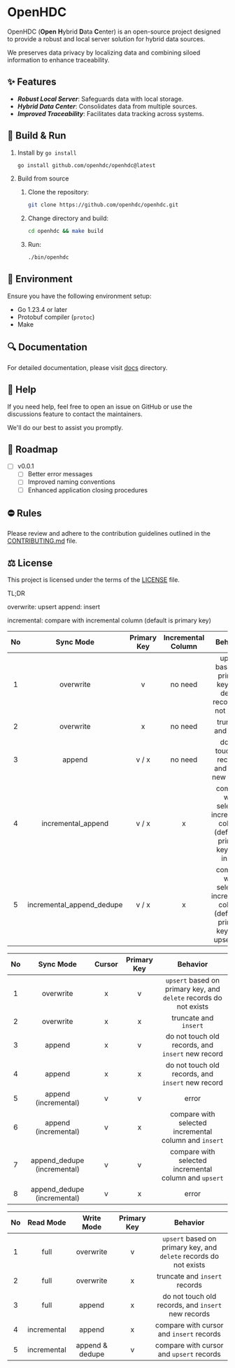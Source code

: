 # OpenHDC

OpenHDC (**Open** **H**ybrid **D**ata **C**enter) is an open-source project designed to provide a robust and local server solution for hybrid data sources. 

We preserves data privacy by localizing data and combining siloed information to enhance traceability.

## ✨ Features

- ***Robust Local Server***: Safeguards data with local storage.
- ***Hybrid Data Center***: Consolidates data from multiple sources.
- ***Improved Traceability***: Facilitates data tracking across systems.

## 🍺 Build & Run

1. Install by `go install`

    ```sh
    go install github.com/openhdc/openhdc@latest
    ```

2. Build from source
    1. Clone the repository:

        ```sh
        git clone https://github.com/openhdc/openhdc.git
        ```
    
    2. Change directory and build:

        ```sh
        cd openhdc && make build
        ```
    
    3. Run:
   
        ```sh
        ./bin/openhdc
        ```
    

## 🔨 Environment

Ensure you have the following environment setup:

- Go 1.23.4 or later
- Protobuf compiler (`protoc`)
- Make

## 🔍 Documentation

For detailed documentation, please visit [docs](/docs) directory.

## 🦮 Help

If you need help, feel free to open an issue on GitHub or use the discussions feature to contact the maintainers. 

We'll do our best to assist you promptly.

## 📢 Roadmap
- [ ] v0.0.1
    - [ ] Better error messages
    - [ ] Improved naming conventions
    - [ ] Enhanced application closing procedures

## ⛔ Rules

Please review and adhere to the contribution guidelines outlined in the [CONTRIBUTING.md](CONTRIBUTING.md) file.

## ⚖️ License

This project is licensed under the terms of the [LICENSE](LICENSE) file.


TL;DR

overwrite: upsert
append: insert

incremental: compare with incremental column (default is primary key)


| No     | Sync Mode                 | Primary Key | Incremental Column | Behavior
| :----: |  :----:                   | :----:      | :----:             | :----:
|1       | overwrite                 | v           | no need            | upsert based on primary key, and delete records do not exists
|2       | overwrite                 | x           | no need            | truncate and insert
|3       | append                    | v / x       | no need            | do not touch old records, and insert new record
|4       | incremental_append        | v / x       | x                  | compare with selected incremental column (default is primary key) and insert
|5       | incremental_append_dedupe | v / x       | x                  | compare with selected incremental column (default is primary key) and upsert ???


<!-- |2       | full_append               | v           | x                  | compare with incremental column (default is primary key) and insert, 不管舊資料 -->




| No     | Sync Mode                   | Cursor   | Primary Key | Behavior
| :----: |  :----:                     | :----:   | :----:      | :----:
|1       | overwrite                   |x         | v           | `upsert` based on primary key, and `delete` records do not exists
|2       | overwrite                   |x         | x           | truncate and `insert`
|3       | append                      |x         | v           | do not touch old records, and `insert` new record
|4       | append                      |x         | x           | do not touch old records, and `insert` new record
|5       | append (incremental)        |v         | v           | error
|6       | append (incremental)        |v         | x           | compare with selected incremental column and `insert`
|7       | append_dedupe (incremental) |v         | v           | compare with selected incremental column and `upsert`
|8       | append_dedupe (incremental) |v         | x           | error


| No     | Read Mode   | Write Mode      | Primary Key | Behavior
| :----: | :----:      | :----:          | :----:      | :----: |
|1       | full        | overwrite       | v           | `upsert` based on primary key, and `delete` records do not exists
|2       | full        | overwrite       | x           | truncate and `insert` records
|3       | full        | append          | x           | do not touch old records, and `insert` new records
|4       | incremental | append          | x           | compare with cursor and `insert` records
|5       | incremental | append & dedupe | v           | compare with cursor and `upsert` records








